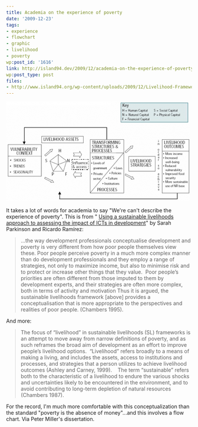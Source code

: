 ```yaml
---
title: Academia on the experience of poverty
date: '2009-12-23'
tags:
- experience
- flowchart
- graphic
- livelihood
- poverty
wp:post_id: '1616'
link: http://island94.dev/2009/12/academia-on-the-experience-of-poverty/
wp:post_type: post
files:
- http://www.island94.org/wp-content/uploads/2009/12/Livelihood-Framework-500x270.png
---
```


![](2009-12-23-Academia-on-the-experience-of-poverty/Livelihood-Framework-500x270.png "Livelihood Framework")

It takes a lot of words for academia to say "We're can't describe the experience of poverty". This is from " [Using a sustainable livelihoods approach to assessing the impact of ICTs in development](http://ci-journal.net/index.php/ciej/article/view/310)" by Sarah Parkinson and Ricardo Ramírez:

> ...the way development professionals conceptualise development and poverty is very different from how poor people themselves view these. Poor people perceive poverty in a much more complex manner than do development professionals and they employ a range of strategies, not only to maximize income, but also to minimise risk and to protect or increase other things that they value.  Poor people’s priorities are often different from those imputed to them by development experts, and their strategies are often more complex, both in terms of activity and motivation Thus it is argued, the sustainable livelihoods framework [above] provides a conceptualisation that is more appropriate to the perspectives and realities of poor people. (Chambers 1995).

And more:

> The focus of “livelihood” in sustainable livelihoods (SL) frameworks is an attempt to move away from narrow definitions of poverty, and as such reframes the broad aim of development as an effort to improve people’s livelihood options.  “Livelihood” refers broadly to a means of making a living, and includes the assets, access to institutions and processes, and strategies that a person utilizes to achieve livelihood outcomes (Ashley and Carney, 1999).    The term “sustainable” refers both to the characteristic of a livelihood to endure the various shocks and uncertainties likely to be encountered in the environment, and to avoid contributing to long-term depletion of natural resources (Chambers 1987).

For the record, I'm much more comfortable with this conceptualization than the standard "poverty is the absence of money"...and this involves a flow chart. Via Peter Miller's dissertation.
